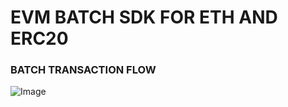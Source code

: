 # EVM BATCH SDK FOR ETH AND ERC20 

### BATCH TRANSACTION FLOW
![Image](https://github.com/user-attachments/assets/27e27c53-fe2a-4a18-9c25-768a1e970509)